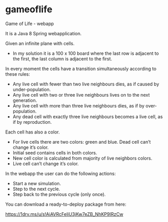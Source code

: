 # gameoflife
Game of Life - webapp

It is a Java 8 Spring webapplication.

Given an infinite plane with cells.

- In my solution it is a 100 x 100 board where the last row is adjacent to the first, the last column is adjacent to the first.

In every moment the cells have a transition simultaneously according to these rules:

- Any live cell with fewer than two live neighbours dies, as if caused by under-population.
- Any live cell with two or three live neighbours lives on to the next generation.
- Any live cell with more than three live neighbours dies, as if by over-population.
- Any dead cell with exactly three live neighbours becomes a live cell, as if by reproduction.

Each cell has also a color.

- For live cells there are two colors: green and blue. Dead cell can’t change it’s color.
- Initial seed contains cells in both colors.
- New cell color is calculated from majority of live neighbors colors.
- Live cell can’t change it’s color.

In the webapp the user can do the following actions:

- Start a new simulation.
- Step to the next cycle.
- Step back to the previous cycle (only once).

You can download a ready-to-deploy package from here: 

https://1drv.ms/u/s!AiAVRcFeliU3jKw7eZB_NhKP9IRzCw
